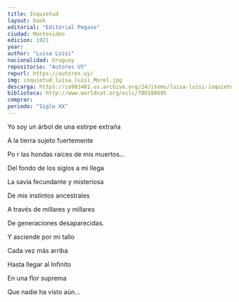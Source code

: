```yaml
---
title: Inquietud
layout: book
editorial: "Editorial Pegaso"
ciudad: Montevideo
edicion: 1921
year: 
author: "Luisa Luisi"
nacionalidad: Uruguay
repositorio: "Autores UY"
repurl: https://autores.uy/
img: inquietud_luisa_luisi_Morel.jpg
descarga: https://ia903401.us.archive.org/24/items/luisa-luisi-inquietud-pages-deleted/Luisa%20Luisi%20-%20Inquietud.pdf
biblioteca: http://www.worldcat.org/oclc/780188695
comprar: 
periodo: "Siglo XX"
---
```

 

Yo soy un árbol de una estirpe extraña
 
A la tierra sujeto fuertemente
 
Po r las hondas raíces  de mis muertos...
 
Del fondo de los siglos a mi llega
 
La savia fecundante y  misteriosa
 
De mis instintos ancestrales
 
A través de millares y millares 
 
De generaciones desaparecidas.
 
Y asciende por mi tallo
 
Cada vez más arriba
 
Hasta llegar al Infinito  
 
En una flor suprema
 
Que nadie ha visto aún...
